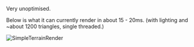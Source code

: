 Very unoptimised.

Below is what it can currently render in about 15 - 20ms. (with lighting and ~about 1200 triangles, single threaded.)

![SimpleTerrainRender](https://github.com/user-attachments/assets/1e3391f9-8cfb-4025-8ea6-25cc9577ec82)
